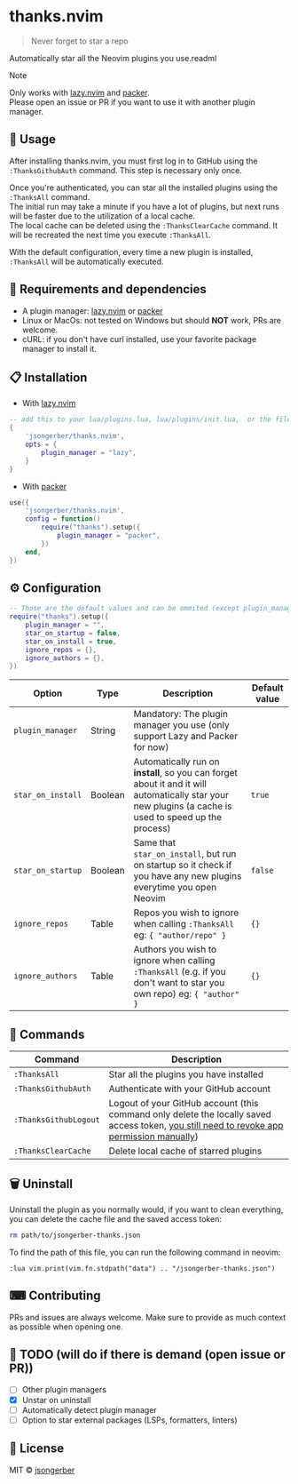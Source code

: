 # thanks.nvim

> Never forget to star a repo

Automatically star all the Neovim plugins you use.readml

> [!NOTE]  
> Only works with [lazy.nvim](https://github.com/folke/lazy.nvim) and [packer](https://github.com/wbthomason/packer.nvim).  
> Please open an issue or PR if you want to use it with another plugin manager.

## 🚀 Usage

After installing thanks.nvim, you must first log in to GitHub using the `:ThanksGithubAuth` command. This step is necessary only once.

Once you're authenticated, you can star all the installed plugins using the `:ThanksAll` command.  
The initial run may take a minute if you have a lot of plugins, but next runs will be faster due to the utilization of a local cache.  
The local cache can be deleted using the `:ThanksClearCache` command. It will be recreated the next time you execute `:ThanksAll`.

With the default configuration, every time a new plugin is installed, `:ThanksAll` will be automatically executed.

## 🔧 Requirements and dependencies

-   A plugin manager: [lazy.nvim](https://github.com/folke/lazy.nvim) or [packer](https://github.com/wbthomason/packer.nvim)
-   Linux or MacOs: not tested on Windows but should **NOT** work, PRs are welcome.
-   cURL: if you don't have curl installed, use your favorite package manager to install it.

## 📋 Installation

-   With [lazy.nvim](https://github.com/folke/lazy.nvim)

```lua
-- add this to your lua/plugins.lua, lua/plugins/init.lua,  or the file you keep your other plugins:
{
    'jsongerber/thanks.nvim',
    opts = {
        plugin_manager = "lazy",
    }
}
```

-   With [packer](https://github.com/wbthomason/packer.nvim)

```lua
use({
    'jsongerber/thanks.nvim',
    config = function()
        require("thanks").setup({
            plugin_manager = "packer",
        })
    end,
})
```

## ⚙ Configuration

```lua
-- Those are the default values and can be ommited (except plugin_manager)
require("thanks").setup({
    plugin_manager = "",
    star_on_startup = false,
    star_on_install = true,
    ignore_repos = {},
    ignore_authors = {},
})
```

| Option            | Type    | Description                                                                                                                                            | Default value |
| ----------------- | ------- | ------------------------------------------------------------------------------------------------------------------------------------------------------ | ------------- |
| `plugin_manager`  | String  | Mandatory: The plugin manager you use (only support Lazy and Packer for now)                                                                           |               |
| `star_on_install` | Boolean | Automatically run on **install**, so you can forget about it and it will automatically star your new plugins (a cache is used to speed up the process) | `true`        |
| `star_on_startup` | Boolean | Same that `star_on_install`, but run on startup so it check if you have any new plugins everytime you open Neovim                                      | `false`       |
| `ignore_repos`    | Table   | Repos you wish to ignore when calling `:ThanksAll` eg: `{ "author/repo" }`                                                                             | `{}`          |
| `ignore_authors`  | Table   | Authors you wish to ignore when calling `:ThanksAll` (e.g. if you don't want to star you own repo) eg: `{ "author" }`                                  | `{}`          |

## 🧰 Commands

| Command               | Description                                                                                                                                                                           |
| --------------------- | ------------------------------------------------------------------------------------------------------------------------------------------------------------------------------------- |
| `:ThanksAll`          | Star all the plugins you have installed                                                                                                                                               |
| `:ThanksGithubAuth`   | Authenticate with your GitHub account                                                                                                                                                 |
| `:ThanksGithubLogout` | Logout of your GitHub account (this command only delete the locally saved access token, [you still need to revoke app permission manually](https://github.com/settings/applications)) |
| `:ThanksClearCache`   | Delete local cache of starred plugins                                                                                                                                                 |

## 🗑️ Uninstall

Uninstall the plugin as you normally would, if you want to clean everything, you can delete the cache file and the saved access token:

```sh
rm path/to/jsongerber-thanks.json
```

To find the path of this file, you can run the following command in neovim:

```vim
:lua vim.print(vim.fn.stdpath("data") .. "/jsongerber-thanks.json")
```

## ⌨ Contributing

PRs and issues are always welcome. Make sure to provide as much context as possible when opening one.

## 📝 TODO (will do if there is demand (open issue or PR))

-   [ ] Other plugin managers
-   [x] Unstar on uninstall
-   [ ] Automatically detect plugin manager
-   [ ] Option to star external packages (LSPs, formatters, linters)

## 📜 License

MIT © [jsongerber](https://github.com/jsongerber/thanks/blob/master/LICENSE)
